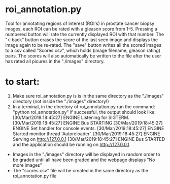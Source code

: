 # roi_annotation.py
Tool for annotating regions of interest (ROI's) in prostate cancer biopsy images, each ROI can be rated with a gleason score from 1-5. Pressing a numbered button will rate the currently displayed ROI with that number. The "<-back" button erases the score of the last seen image and displays the image again to be re-rated. The "save" button writes all the scored images to a csv called "Scores.csv", which holds (image filename, gleason rating) pairs. The scores will also automatically be written to the file after the user has rated all picures in the "./images" directory.

# to start:
1. Make sure roi_annotation.py is is in the same directory as the "./images" directory (not inside the "./images" directory!)
2. In a terminal, in the directory of roi_annotation.py run the command: "python roi_annotation.py"
   if successful, the output should look like:
      [30/Mar/2019:18:45:27] ENGINE Listening for SIGTERM.
      [30/Mar/2019:18:45:27] ENGINE Bus STARTING
      [30/Mar/2019:18:45:27] ENGINE Set handler for console events.
      [30/Mar/2019:18:45:27] ENGINE Started monitor thread 'Autoreloader'.
      [30/Mar/2019:18:45:27] ENGINE Serving on http://127.0.0.1
      [30/Mar/2019:18:45:27] ENGINE Bus STARTED
   and the application should be running on http://127.0.0.1
- Images in the "./images" directory will be displayed in random order to be graded until all have been graded and the webpage displays "No more images"
- The "scores.csv" file will be created in the same directory as the roi_annotation.py file
